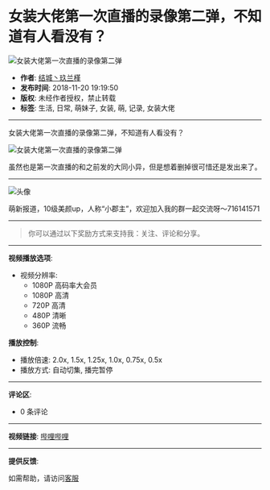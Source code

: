 # 女装大佬第一次直播的录像第二弹，不知道有人看没有？

![女装大佬第一次直播的录像第二弹](//i1.hdslb.com/bfs/archive/72ee3c7c50249df88ac305d6e92bde6b597320ee.jpg@100w_100h_1c.webp)

- **作者**: [结城丶玖兰槿](//space.bilibili.com/8964135)
- **发布时间**: 2018-11-20 19:19:50
- **版权**: 未经作者授权，禁止转载
- **标签**: 生活, 日常, 萌妹子, 女装, 萌, 记录, 女装大佬

---
女装大佬第一次直播的录像第二弹，不知道有人看没有？

![女装大佬第一次直播的录像第二弹](//i1.hdslb.com/bfs/archive/72ee3c7c50249df88ac305d6e92bde6b597320ee.jpg@518w_290h_1c_!web-video-share-cover.webp)

虽然也是第一次直播的和之前发的大同小异，但是想着删掉很可惜还是发出来了。

---

![头像](//i0.hdslb.com/bfs/face/c88dd2d91b8ac2c2bc994cb928760356cc2ee226.jpg@96w_96h_1c_1s_!web-avatar.webp)

萌新报道，10级美颜up，人称“小郡主”，欢迎加入我的群一起交流呀～716141571

--- 

> 你可以通过以下奖励方式来支持我：关注、评论和分享。

---

**视频播放选项**:

- 视频分辨率:
  - 1080P 高码率大会员
  - 1080P 高清
  - 720P 高清
  - 480P 清晰
  - 360P 流畅

**播放控制**:
- 播放倍速: 2.0x, 1.5x, 1.25x, 1.0x, 0.75x, 0.5x
- 播放方式: 自动切集, 播完暂停

--- 

**评论区**:
- 0 条评论

--- 

**视频链接**: [哔哩哔哩](//www.bilibili.com)

---

**提供反馈**: 

如需帮助，请访问[客服](//www.bilibili.com/blackboard/help.html#%E5%B8%B8%E8%A7%81%E6%92%AD%E6%94%BE%E9%97%AE%E9%A2%98%E8%87%AA%E6%95%91%E6%96%B9%E6%B3%95)
<!-- tcd_original_link https://www.bilibili.com/video/av36414256/ -->
